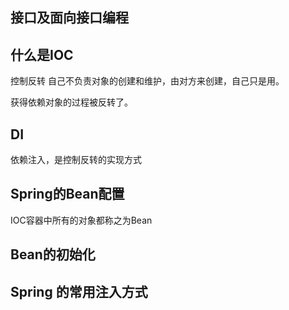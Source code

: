 


## 接口及面向接口编程


## 什么是IOC
控制反转
自己不负责对象的创建和维护，由对方来创建，自己只是用。

获得依赖对象的过程被反转了。

## DI
依赖注入，是控制反转的实现方式




## Spring的Bean配置
IOC容器中所有的对象都称之为Bean

## Bean的初始化
## Spring 的常用注入方式